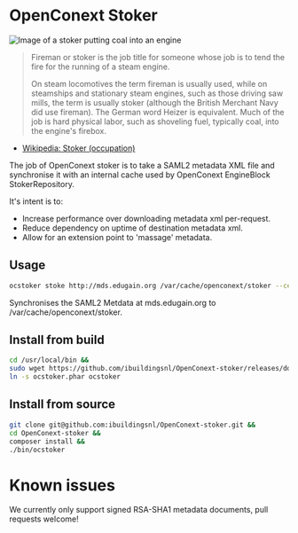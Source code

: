 OpenConext Stoker
=================
![Image of a stoker putting coal into an engine](http://upload.wikimedia.org/wikipedia/commons/thumb/2/22/Baureihe52Heizer.jpg/203px-Baureihe52Heizer.jpg)
> Fireman or stoker is the job title for someone whose job is to tend the fire for the running of a steam engine.
>
> On steam locomotives the term fireman is usually used, while on steamships and stationary steam engines, such as those driving saw mills, the term is usually stoker (although the British Merchant Navy did use fireman). The German word Heizer is equivalent. Much of the job is hard physical labor, such as shoveling fuel, typically coal, into the engine's firebox.
- [Wikipedia: Stoker (occupation)](http://en.wikipedia.org/wiki/Stoker_\(occupation\))

The job of OpenConext stoker is to take a SAML2 metadata XML file and synchronise it with an internal cache used by
OpenConext EngineBlock StokerRepository.

It's intent is to:
- Increase performance over downloading metadata xml per-request.
- Reduce dependency on uptime of destination metadata xml.
- Allow for an extension point to 'massage' metadata.

## Usage
```bash
ocstoker stoke http://mds.edugain.org /var/cache/openconext/stoker --certPath=https://www.edugain.org/mds-2014.cer
```
Synchronises the SAML2 Metdata at mds.edugain.org to /var/cache/openconext/stoker.

## Install from build
```bash
cd /usr/local/bin && 
sudo wget https://github.com/ibuildingsnl/OpenConext-stoker/releases/download/0.1.0/ocstoker.phar && 
ln -s ocstoker.phar ocstoker 
```

## Install from source
```bash
git clone git@github.com:ibuildingsnl/OpenConext-stoker.git &&
cd OpenConext-stoker &&
composer install &&
./bin/ocstoker
```

# Known issues
We currently only support signed RSA-SHA1 metadata documents, pull requests welcome!